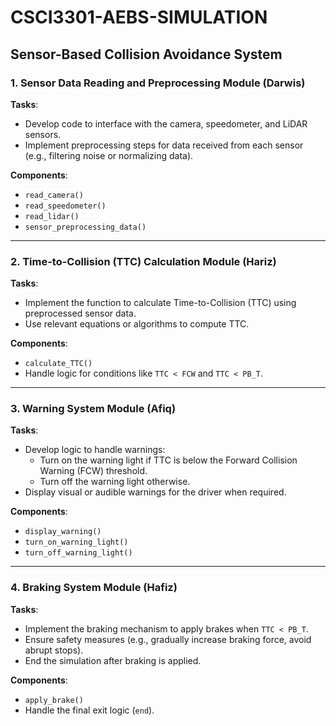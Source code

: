 # CSCI3301-AEBS-SIMULATION

## Sensor-Based Collision Avoidance System

### 1. Sensor Data Reading and Preprocessing Module (Darwis)
**Tasks**:
- Develop code to interface with the camera, speedometer, and LiDAR sensors.
- Implement preprocessing steps for data received from each sensor (e.g., filtering noise or normalizing data).

**Components**:
- `read_camera()`
- `read_speedometer()`
- `read_lidar()`
- `sensor_preprocessing_data()`

---

### 2. Time-to-Collision (TTC) Calculation Module (Hariz)
**Tasks**:
- Implement the function to calculate Time-to-Collision (TTC) using preprocessed sensor data.
- Use relevant equations or algorithms to compute TTC.

**Components**:
- `calculate_TTC()`
- Handle logic for conditions like `TTC < FCW` and `TTC < PB_T`.

---

### 3. Warning System Module (Afiq)
**Tasks**:
- Develop logic to handle warnings:
  - Turn on the warning light if TTC is below the Forward Collision Warning (FCW) threshold.
  - Turn off the warning light otherwise.
- Display visual or audible warnings for the driver when required.

**Components**:
- `display_warning()`
- `turn_on_warning_light()`
- `turn_off_warning_light()`

---

### 4. Braking System Module (Hafiz)
**Tasks**:
- Implement the braking mechanism to apply brakes when `TTC < PB_T`.
- Ensure safety measures (e.g., gradually increase braking force, avoid abrupt stops).
- End the simulation after braking is applied.

**Components**:
- `apply_brake()`
- Handle the final exit logic (`end`).
